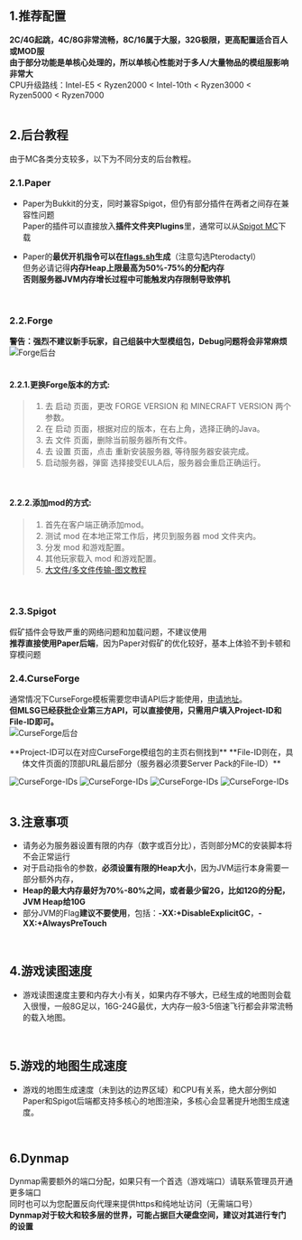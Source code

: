 ## 1.推荐配置

**2C/4G起跳，4C/8G非常流畅，8C/16属于大服，32G极限，更高配置适合百人或MOD服**  
**由于部分功能是单核心处理的，所以单核心性能对于多人/大量物品的模组服影响非常大**  
CPU升级路线：Intel-E5 < Ryzen2000 < Intel-10th < Ryzen3000 < Ryzen5000 < Ryzen7000  
<br>

## 2.后台教程

由于MC各类分支较多，以下为不同分支的后台教程。
  
### 2.1.Paper

- Paper为Bukkit的分支，同时兼容Spigot，但仍有部分插件在两者之间存在兼容性问题  
Paper的插件可以直接放入**插件文件夹Plugins**里，通常可以从[Spigot MC](https://www.spigotmc.org/)下载  
  
- Paper的**最优开机指令可以在[flags.sh](https://flags.sh/)生成**（注意勾选Pterodactyl）  
但务必请记得**内存Heap上限最高为50%-75%的分配内存**  
**否则服务器JVM内存增长过程中可能触发内存限制导致停机**  
<br>

### 2.2.Forge

**警告：强烈不建议新手玩家，自己组装中大型模组包，Debug问题将会非常麻烦**
![Forge后台](.\minecraft\forge-1.png)  
<br>

#### 2.2.1.更换Forge版本的方式:

> 1. 去 启动 页面，更改 FORGE VERSION 和 MINECRAFT VERSION 两个参数。
> 2. 在 启动 页面，根据对应的版本，在右上角，选择正确的Java。
> 3. 去 文件 页面，删除当前服务器所有文件。
> 4. 去 设置 页面，点击 重新安装服务器, 等待服务器安装完成。
> 5. 启动服务器，弹窗 选择接受EULA后，服务器会重启正确运行。
<br>

#### 2.2.2.添加mod的方式:

> 1. 首先在客户端正确添加mod。
> 2. 测试 mod 在本地正常工作后，拷贝到服务器 mod 文件夹内。
> 3. 分发 mod 和游戏配置。
> 4. 其他玩家载入 mod 和游戏配置。
> 5. [大文件/多文件传输-图文教程](https://github.com/KenRen98/MLSG-Manual/blob/main/1.2-%E6%9C%8D%E5%8A%A1%E5%99%A8%20-%20%E7%AE%A1%E7%90%86%E8%BF%9B%E9%98%B6/%E5%9B%BE%E6%96%87%E6%95%99%E7%A8%8B/1.2.2-%E6%9C%8D%E5%8A%A1%E5%99%A8%E4%BC%A0%E5%A4%A7%E6%96%87%E4%BB%B6.png)
  
<br>

### 2.3.Spigot

假矿插件会导致严重的网络问题和加载问题，不建议使用  
**推荐直接使用Paper后端**，因为Paper对假矿的优化较好，基本上体验不到卡顿和穿模问题
<br>


### 2.4.CurseForge

通常情况下CurseForge模板需要您申请API后才能使用，[申请地址](https://support.curseforge.com/en/support/solutions/articles/9000208346-about-the-curseforge-api-and-how-to-apply-for-a-key#key)。  
**但MLSG已经获批企业第三方API，可以直接使用，只需用户填入Project-ID和File-ID即可。**  
![CurseForge后台](minecraft\curseforge-panel.png)
<center>**Project-ID可以在对应CurseForge模组包的主页右侧找到**  
**File-ID则在，具体文件页面的顶部URL最后部分（服务器必须要Server Pack的File-ID）**</center>

![CurseForge-IDs](minecraft\curseforge-1.png)
![CurseForge-IDs](minecraft\curseforge-2.png)
![CurseForge-IDs](minecraft\curseforge-3.png)
![CurseForge-IDs](minecraft\curseforge-4.png)  
<br>

## 3.注意事项

- 请务必为服务器设置有限的内存（数字或百分比），否则部分MC的安装脚本将不会正常运行
- 对于启动指令的参数，**必须设置有限的Heap大小**，因为JVM运行本身需要一部分额外内存，
- **Heap的最大内存最好为70%-80%之间，或者最少留2G，比如12G的分配，JVM Heap给10G**
- 部分JVM的Flag**建议不要使用**，包括：**-XX:+DisableExplicitGC**，**-XX:+AlwaysPreTouch**

<br>

## 4.游戏读图速度

- 游戏读图速度主要和内存大小有关，如果内存不够大，已经生成的地图则会载入很慢，一般8G足以，16G-24G最优，大内存一般3-5倍速飞行都会非常流畅的载入地图。  
<br>

## 5.游戏的地图生成速度

- 游戏的地图生成速度（未到达的边界区域）和CPU有关系，绝大部分例如Paper和Spigot后端都支持多核心的地图渲染，多核心会显著提升地图生成速度。  
<br>

## 6.Dynmap

Dynmap需要额外的端口分配，如果只有一个首选（游戏端口）请联系管理员开通更多端口  
同时也可以为您配置反向代理来提供https和纯地址访问（无需端口号）  
**Dynmap对于较大和较多层的世界，可能占据巨大硬盘空间，建议对其进行专门的设置**  
